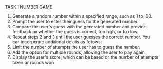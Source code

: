 TASK 1
NUMBER GAME 
1. Generate a random number within a specified range, such as 1 to 100. 
2. Prompt the user to enter their guess for the generated number. 
3. Compare the user's guess with the generated number and provide feedback on whether the guess 
is correct, too high, or too low. 
4. Repeat steps 2 and 3 until the user guesses the correct number. 
You can incorporate additional details as follows: 
5. Limit the number of attempts the user has to guess the number. 
6. Add the option for multiple rounds, allowing the user to play again. 
7. Display the user's score, which can be based on the number of attempts taken or rounds won.
